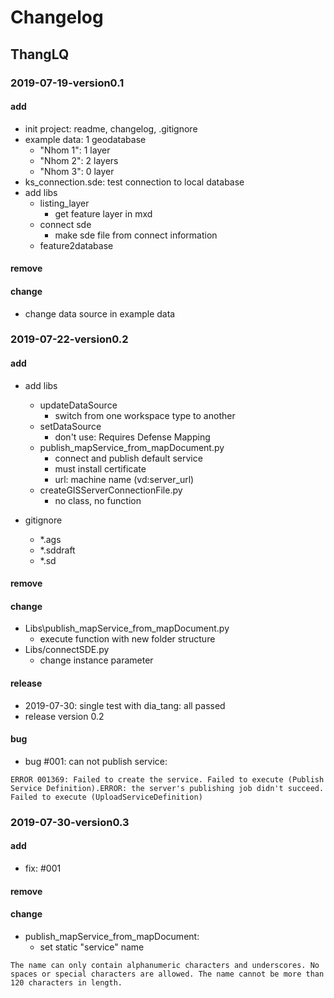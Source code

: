 # Changelog
## ThangLQ

### 2019-07-19-version0.1
#### add
- init project: readme, changelog, .gitignore
- example data: 1 geodatabase
    - "Nhom 1": 1 layer
    - "Nhom 2": 2 layers
    - "Nhom 3": 0 layer
- ks_connection.sde: test connection to local database
- add libs
    - listing_layer
        - get feature layer in mxd 
    - connect sde
        - make sde file from connect information
    - feature2database
#### remove

#### change
- change data source in example data

### 2019-07-22-version0.2
#### add
- add libs
    - updateDataSource
        - switch from one workspace type to another
    - setDataSource
        - don't use: Requires Defense Mapping
    - publish_mapService_from_mapDocument.py
        - connect and publish default service
        - must install certificate
        - url: machine name (vd:server_url)
    - createGISServerConnectionFile.py
        - no class, no function
        
- gitignore
    - *.ags
    - *.sddraft
    - *.sd

#### remove

#### change
- Libs\publish_mapService_from_mapDocument.py
    - execute function with new folder structure
- Libs/connectSDE.py
    - change instance parameter

#### release
- 2019-07-30: single test with dia_tang: all passed
- release version 0.2

#### bug
- bug #001: can not publish service: 

`ERROR 001369: Failed to create the service. Failed to execute (Publish Service Definition).ERROR: the server's publishing job didn't succeed. Failed to execute (UploadServiceDefinition)`

### 2019-07-30-version0.3
#### add
- fix: #001

#### remove

#### change
- publish_mapService_from_mapDocument: 
    - set static "service" name
    
`The name can only contain alphanumeric characters and underscores. No spaces or special characters are allowed. The name cannot be more than 120 characters in length.`